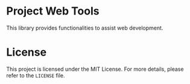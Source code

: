 # Project Web Tools

This library provides functionalities to assist web development.

# License

This project is licensed under the MIT License.
For more details, please refer to the `LICENSE` file.
